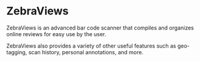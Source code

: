 ZebraViews
==========

ZebraViews is an advanced bar code scanner that compiles and organizes online reviews for easy use by the user.

ZebraViews also provides a variety of other useful features such as geo-tagging, scan history, personal annotations, and more.
